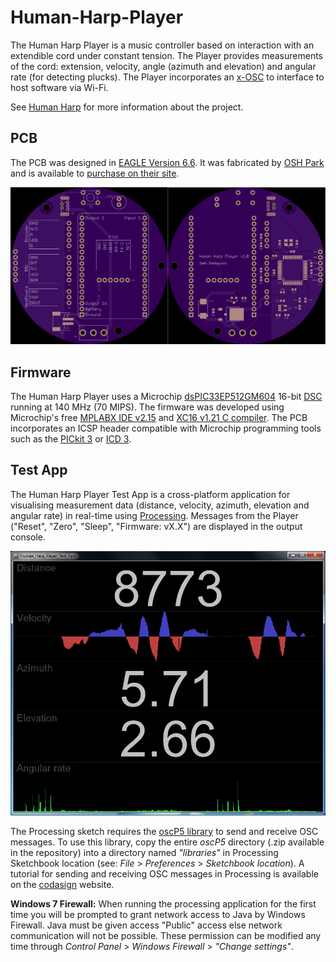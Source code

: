 Human-Harp-Player
=================

The Human Harp Player is a music controller based on interaction with an extendible cord under constant tension.  The Player provides measurements of the cord: extension, velocity, angle (azimuth and elevation) and angular rate (for detecting plucks).  The Player incorporates an [x-OSC](http://www.x-io.co.uk/x-osc/) to interface to host software via Wi-Fi.

See [Human Harp](http://humanharp.org/) for more information about the project.

PCB
---

The PCB was designed in [EAGLE Version 6.6](http://www.cadsoftusa.com/).  It was fabricated by [OSH Park](https://oshpark.com/) and is available to [purchase on their site](https://oshpark.com/shared_projects/F7BSWUvG).

<img src="https://raw.githubusercontent.com/xioTechnologies/Human-Harp-Player/master/PCB/OSH%20Park%20Preview.png"/>

Firmware
--------

The Human Harp Player uses a Microchip [dsPIC33EP512GM604](http://www.microchip.com/wwwproducts/Devices.aspx?product=dsPIC33EP512GM604) 16-bit [DSC](http://en.wikipedia.org/wiki/Digital_signal_controller) running at 140 MHz (70 MIPS).  The firmware was developed using Microchip's free [MPLABX IDE v2.15](http://www.microchip.com/pagehandler/en-us/family/mplabx/) and [XC16 v1.21 C compiler](http://www.microchip.com/pagehandler/en_us/devtools/mplabxc/).  The PCB incorporates an ICSP header compatible with Microchip programming tools such as the [PICkit 3](http://www.microchip.com/Developmenttools/ProductDetails.aspx?PartNO=PG164130) or [ICD 3](http://www.microchip.com/Developmenttools/ProductDetails.aspx?PartNO=DV164035).

Test App
--------

The Human Harp Player Test App is a cross-platform application for visualising measurement data (distance, velocity, azimuth, elevation and angular rate) in real-time using [Processing](http://www.processing.org/).  Messages from the Player ("Reset", "Zero", "Sleep", "Firmware: vX.X") are displayed in the output console.

<img src="https://raw.githubusercontent.com/xioTechnologies/Human-Harp-Player/master/Test%20App/Screenshot.png"/>

The Processing sketch requires the [oscP5 library](http://www.sojamo.de/libraries/oscP5/) to send and receive OSC messages.  To use this library, copy the entire *oscP5* directory (.zip available in the repository) into a directory named *"libraries"* in Processing Sketchbook location (see: *File* > *Preferences* > *Sketchbook location*).  A tutorial for sending and receiving OSC messages in Processing is available on the [codasign](http://learning.codasign.com/index.php?title=Sending_and_Receiving_OSC_Data_Using_Processing) website.

**Windows 7 Firewall:**  When running the processing application for the first time you will be prompted to grant network access to Java by Windows Firewall.  Java must be given access "Public" access else network communication will not be possible.  These permission can be modified any time through *Control Panel* > *Windows Firewall* > *"Change settings"*.
